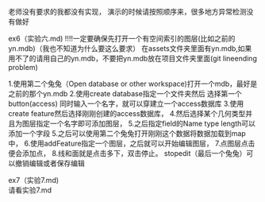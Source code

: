 老师没有要求的我都没有实现， 演示的时候请按照顺序来，很多地方异常检测没有做好

ex6（实验六.md)
!!!!一定要确保先打开一个有空间索引的图层(比如之前的yn.mdb)（我也不知道为什么要这么要求） 在assets文件夹里面有yn.mdb,如果用不了的请用自己的yn.mdb，不要把yn.mdb放在项目文件夹里面(git lineending problem)

1.使用第二个兔兔（Open database or other workspace)打开一个mdb，最好是之前的那个yn.mdb 2.使用create database指定一个文件夹然后 选择第一个button(access) 同时输入一个名字，就可以穿建立一个access数据库 3.使用create feature然后选择刚刚创建的access数据库， 4.然后选择某个几何类型并且为图层指定一个名字即可添加图层， 5.之后指定field的Name type length可以添加一个字段 5.之后可以使用第二个兔兔打开刚刚这个数据将数据加载到map中， 6.使用addFeature指定一个图层，之后就可以开始编辑图层， 7.点图层点击便会添加点， 8.线和面就是点击多下，双击停止。 stopedit（最后一个兔兔）可以撤销编辑或者保存编辑     


ex7（实验7.md)     
请看实验7.md
